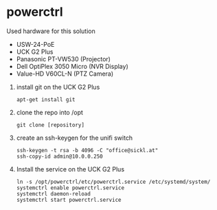 # powerctrl
<p>Used hardware for this solution</p>
<ul>
  <li>USW-24-PoE</li>
  <li>UCK G2 Plus</li>
  <li>Panasonic PT-VW530 (Projector)</li>
  <li>Dell OptiPlex 3050 Micro (NVR Display)</li>
  <li>Value-HD V60CL-N (PTZ Camera)</li>
</ul>

<ol>
  <li>
    install git on the UCK G2 Plus
    
    apt-get install git

  </li>
  <li>
    clone the repo into /opt
    
    git clone [repository]
    
  </li>
  <li>
    create an ssh-keygen for the unifi switch

    ssh-keygen -t rsa -b 4096 -C "office@sickl.at" 
    ssh-copy-id admin@10.0.0.250
    
  </li>
  <li>
    Install the service on the UCK G2 Plus

    ln -s /opt/powerctrl/etc/powerctrl.service /etc/systemd/system/
    systemctrl enable powerctrl.service
    systemctrl daemon-reload
    systemctrl start powerctrl.service
    
  </li>
</ol>
